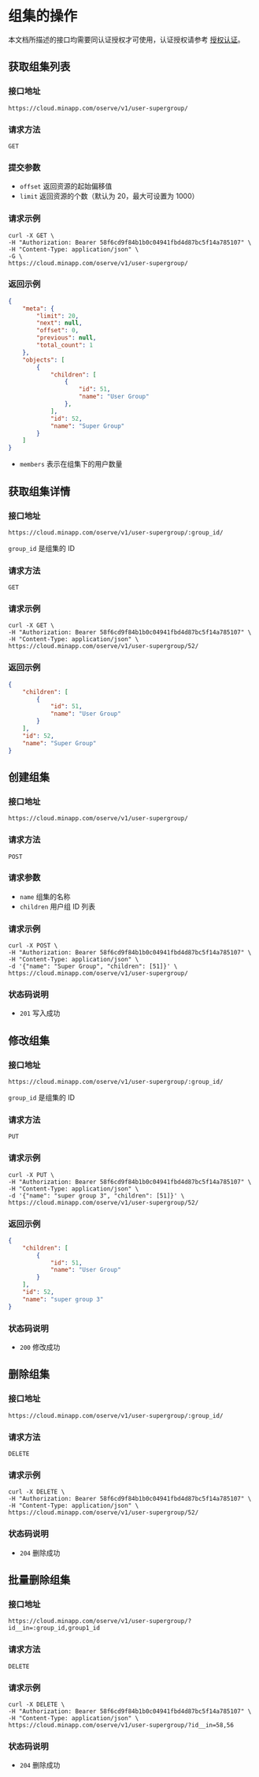 # 组集的操作

本文档所描述的接口均需要同认证授权才可使用，认证授权请参考 [授权认证](./authentication.md)。

## 获取组集列表

### 接口地址

`https://cloud.minapp.com/oserve/v1/user-supergroup/`

### 请求方法

`GET`

### 提交参数

- `offset` 返回资源的起始偏移值
- `limit` 返回资源的个数（默认为 20，最大可设置为 1000）

### 请求示例

```
curl -X GET \
-H "Authorization: Bearer 58f6cd9f84b1b0c04941fbd4d87bc5f14a785107" \
-H "Content-Type: application/json" \
-G \
https://cloud.minapp.com/oserve/v1/user-supergroup/
```

### 返回示例

```json
{
    "meta": {
        "limit": 20,
        "next": null,
        "offset": 0,
        "previous": null,
        "total_count": 1
    },
    "objects": [
        {
            "children": [
                {
                    "id": 51,
                    "name": "User Group"
                },
            ],
            "id": 52,
            "name": "Super Group"
        }
    ]
}
```

- `members` 表示在组集下的用户数量

## 获取组集详情

### 接口地址

`https://cloud.minapp.com/oserve/v1/user-supergroup/:group_id/`

`group_id` 是组集的 ID

### 请求方法

`GET`

### 请求示例

```
curl -X GET \
-H "Authorization: Bearer 58f6cd9f84b1b0c04941fbd4d87bc5f14a785107" \
-H "Content-Type: application/json" \
https://cloud.minapp.com/oserve/v1/user-supergroup/52/
```

### 返回示例

```json
{
    "children": [
        {
            "id": 51,
            "name": "User Group"
        }
    ],
    "id": 52,
    "name": "Super Group"
}
```

## 创建组集

### 接口地址

`https://cloud.minapp.com/oserve/v1/user-supergroup/`

### 请求方法

`POST`

### 请求参数

- `name` 组集的名称
- `children` 用户组 ID 列表

### 请求示例

```
curl -X POST \
-H "Authorization: Bearer 58f6cd9f84b1b0c04941fbd4d87bc5f14a785107" \
-H "Content-Type: application/json" \
-d '{"name": "Super Group", "children": [51]}' \
https://cloud.minapp.com/oserve/v1/user-supergroup/
```

### 状态码说明

- `201` 写入成功


## 修改组集

### 接口地址

`https://cloud.minapp.com/oserve/v1/user-supergroup/:group_id/`

`group_id` 是组集的 ID

### 请求方法

`PUT`

### 请求示例

```
curl -X PUT \
-H "Authorization: Bearer 58f6cd9f84b1b0c04941fbd4d87bc5f14a785107" \
-H "Content-Type: application/json" \
-d '{"name": "super group 3", "children": [51]}' \
https://cloud.minapp.com/oserve/v1/user-supergroup/52/
```

### 返回示例

```json
{
    "children": [
        {
            "id": 51,
            "name": "User Group"
        }
    ],
    "id": 52,
    "name": "super group 3"
}
```

### 状态码说明

- `200` 修改成功


## 删除组集

### 接口地址

`https://cloud.minapp.com/oserve/v1/user-supergroup/:group_id/`

### 请求方法

`DELETE`

### 请求示例

```
curl -X DELETE \
-H "Authorization: Bearer 58f6cd9f84b1b0c04941fbd4d87bc5f14a785107" \
-H "Content-Type: application/json" \
https://cloud.minapp.com/oserve/v1/user-supergroup/52/
```

### 状态码说明

- `204` 删除成功


## 批量删除组集

### 接口地址

`https://cloud.minapp.com/oserve/v1/user-supergroup/?id__in=:group_id,group1_id`

### 请求方法

`DELETE`

### 请求示例

```
curl -X DELETE \
-H "Authorization: Bearer 58f6cd9f84b1b0c04941fbd4d87bc5f14a785107" \
-H "Content-Type: application/json" \
https://cloud.minapp.com/oserve/v1/user-supergroup/?id__in=58,56
```

### 状态码说明

- `204` 删除成功
